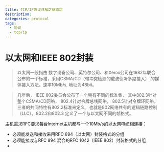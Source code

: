 ```yaml
---
title: TCP/IP协议详解之链路层
description: 
categories: protocol
tags:
  - 协议
  - tcp/ip
---
```


# 以太网和IEEE 802封装

> 以太网一般指由 数字设备公司、英特尔公司、和Xerox公司在1982年联合公布的一个标准，采用CSMA/CD（带冲突检测的载波侦听多路接入） 的媒体接入方法。速率10Mb/s, 地址为48bit。

>几年后， IEEE 802委员会公布了一个稍有不同的标准集， 其中802.3针对整个CSMA/CD网络， 802.4针对令牌总线网络， 802.5针对令牌环网络，三者的共同特性有802.2标准来定义，也就是802网络共有的逻辑链路控制（LLC）。802.2和802.3 定义了一个与以太网不同的帧格式。

主机需求RFC要求每台Internet主机都与一个10Mb/s的以太网电缆相连接：

+ 必须能发送和接收采用RFC 894（以太网）封装格式的分组
+ 必须能接收与RFC 894 混合的RFC 1042（IEEE 802）封装格式的分组 
+ 



